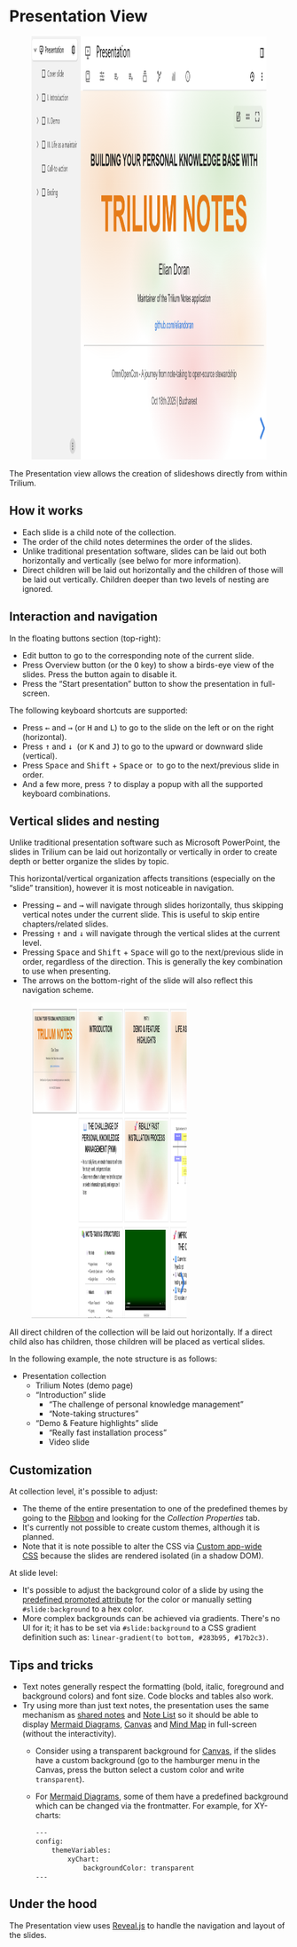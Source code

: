 # Presentation View
<figure class="image"><img style="aspect-ratio:1120/763;" src="Presentation View_image.png" width="1120" height="763"></figure>

The Presentation view allows the creation of slideshows directly from within Trilium.

## How it works

*   Each slide is a child note of the collection.
*   The order of the child notes determines the order of the slides.
*   Unlike traditional presentation software, slides can be laid out both horizontally and vertically (see belwo for more information).
*   Direct children will be laid out horizontally and the children of those will be laid out vertically. Children deeper than two levels of nesting are ignored.

## Interaction and navigation

In the floating buttons section (top-right):

*   Edit button to go to the corresponding note of the current slide.
*   Press Overview button (or the <kbd>O</kbd> key) to show a birds-eye view of the slides. Press the button again to disable it.
*   Press the “Start presentation” button to show the presentation in full-screen.

The following keyboard shortcuts are supported:

*   Press <kbd>←</kbd> and <kbd>→</kbd> (or <kbd>H</kbd> and <kbd>L</kbd>) to go to the slide on the left or on the right (horizontal).
*   Press <kbd>↑</kbd> and <kbd>↓</kbd>  (or <kbd>K</kbd> and <kbd>J</kbd>) to go to the upward or downward slide (vertical).
*   Press <kbd>Space</kbd> and <kbd>Shift</kbd> + <kbd>Space</kbd> or  to go to the next/previous slide in order.
*   And a few more, press <kbd>?</kbd> to display a popup with all the supported keyboard combinations.

## Vertical slides and nesting

Unlike traditional presentation software such as Microsoft PowerPoint, the slides in Trilium can be laid out horizontally or vertically in order to create depth or better organize the slides by topic.

This horizontal/vertical organization affects transitions (especially on the “slide” transition), however it is most noticeable in navigation.

*   Pressing <kbd>←</kbd> and <kbd>→</kbd> will navigate through slides horizontally, thus skipping vertical notes under the current slide. This is useful to skip entire chapters/related slides.
*   Pressing <kbd>↑</kbd> and <kbd>↓</kbd> will navigate through the vertical slides at the current level.
*   Pressing <kbd>Space</kbd> and <kbd>Shift</kbd> + <kbd>Space</kbd> will go to the next/previous slide in order, regardless of the direction. This is generally the key combination to use when presenting.
*   The arrows on the bottom-right of the slide will also reflect this navigation scheme.

<figure class="image image-style-align-right image_resized" style="width:55.57%;"><img style="aspect-ratio:890/569;" src="1_Presentation View_image.png" width="890" height="569"></figure>

All direct children of the collection will be laid out horizontally. If a direct child also has children, those children will be placed as vertical slides.

In the following example, the note structure is as follows:

*   Presentation collection
    *   Trilium Notes (demo page)
    *   “Introduction” slide
        *   “The challenge of personal knowledge management”
        *   “Note-taking structures”
    *   “Demo & Feature highlights” slide
        *   “Really fast installation process”
        *   Video slide

## Customization

At collection level, it's possible to adjust:

*   The theme of the entire presentation to one of the predefined themes by going to the <a class="reference-link" href="../Basic%20Concepts%20and%20Features/UI%20Elements/Ribbon.md">Ribbon</a> and looking for the _Collection Properties_ tab.
*   It's currently not possible to create custom themes, although it is planned.
*   Note that it is note possible to alter the CSS via <a class="reference-link" href="../Theme%20development/Custom%20app-wide%20CSS.md">Custom app-wide CSS</a> because the slides are rendered isolated (in a shadow DOM).

At slide level:

*   It's possible to adjust the background color of a slide by using the [predefined promoted attribute](../Advanced%20Usage/Attributes/Promoted%20Attributes.md) for the color or manually setting `#slide:background` to a hex color.
*   More complex backgrounds can be achieved via gradients. There's no UI for it; it has to be set via `#slide:background` to a CSS gradient definition such as: `linear-gradient(to bottom, #283b95, #17b2c3)`.

## Tips and tricks

*   Text notes generally respect the formatting (bold, italic, foreground and background colors) and font size. Code blocks and tables also work.
*   Try using more than just text notes, the presentation uses the same mechanism as [shared notes](../Advanced%20Usage/Sharing.md) and <a class="reference-link" href="../Basic%20Concepts%20and%20Features/Notes/Note%20List.md">Note List</a> so it should be able to display <a class="reference-link" href="../Note%20Types/Mermaid%20Diagrams.md">Mermaid Diagrams</a>, <a class="reference-link" href="../Note%20Types/Canvas.md">Canvas</a> and <a class="reference-link" href="../Note%20Types/Mind%20Map.md">Mind Map</a> in full-screen (without the interactivity).
    *   Consider using a transparent background for <a class="reference-link" href="../Note%20Types/Canvas.md">Canvas</a>, if the slides have a custom background (go to the hamburger menu in the Canvas, press the button select a custom color and write `transparent`).
    *   For <a class="reference-link" href="../Note%20Types/Mermaid%20Diagrams.md">Mermaid Diagrams</a>, some of them have a predefined background which can be changed via the frontmatter. For example, for XY-charts:
        
        ```
        ---
        config:
            themeVariables:
                xyChart:
                    backgroundColor: transparent
        ---
        ```

## Under the hood

The Presentation view uses [Reveal.js](https://revealjs.com/) to handle the navigation and layout of the slides.